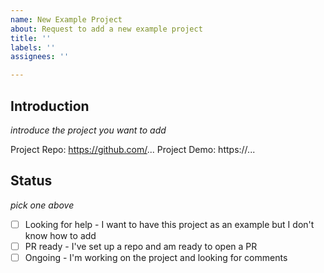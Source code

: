 ```yaml
---
name: New Example Project
about: Request to add a new example project
title: ''
labels: ''
assignees: ''

---
```


Introduction
------------
*introduce the project you want to add*

Project Repo: https://github.com/...
Project Demo: https://...

Status
------
*pick one above*
- [ ] Looking for help - I want to have this project as an example but I don't know how to add
- [ ] PR ready - I've set up a repo and am ready to open a PR
- [ ] Ongoing - I'm working on the project and looking for comments
